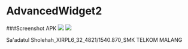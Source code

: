 # AdvancedWidget2

###Screenshot APK
![](https://drive.google.com/uc?export=view&id=0B7B9myqe35ONbWFUZnRLR3p4VUk)
![](https://drive.google.com/uc?export=view&id=0B7B9myqe35ONZnR2WG41N1BaN0E)

Sa'adatul Sholehah_XIRPL6_32_4821/1540.870_SMK TELKOM MALANG
